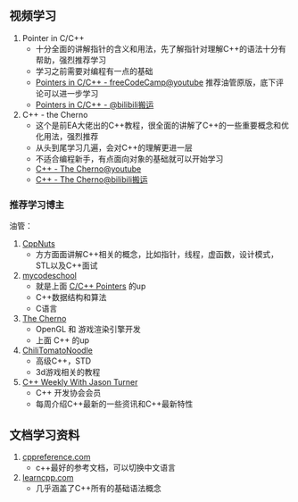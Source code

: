 ## 视频学习

1. Pointer in C/C++
   - 十分全面的讲解指针的含义和用法，先了解指针对理解C++的语法十分有帮助，强烈推荐学习
   - 学习之前需要对编程有一点的基础
   - [Pointers in C/C++ - freeCodeCamp@youtube](https://www.youtube.com/watch?v=zuegQmMdy8M&t=24s) 推荐油管原版，底下评论可以进一步学习
   - [Pointers in C/C++ - @bilibili搬运](https://www.bilibili.com/video/BV1GW411Z78q)
2. C++ - the Cherno
   - 这个是前EA大佬出的C++教程，很全面的讲解了C++的一些重要概念和优化用法，强烈推荐
   - 从头到尾学习几遍，会对C++的理解更进一层
   - 不适合编程新手，有点面向对象的基础就可以开始学习
   - [C++ - The Cherno@youtube](https://www.youtube.com/watch?v=18c3MTX0PK0&list=PLlrATfBNZ98dudnM48yfGUldqGD0S4FFb)
   - [C++ - The Cherno@bilibili搬运](https://www.bilibili.com/video/BV1VJ411M7WR)



### 推荐学习博主

油管：

1. [CppNuts](https://www.youtube.com/c/CppNuts/playlists)
   - 方方面面讲解C++相关的概念，比如指针，线程，虚函数，设计模式，STL以及C++面试
2. [mycodeschool](https://www.youtube.com/user/mycodeschool/playlists)
   - 就是上面 [C/C++ Pointers](https://www.youtube.com/watch?v=h-HBipu_1P0&list=PL2_aWCzGMAwLZp6LMUKI3cc7pgGsasm2_) 的up
   - C++数据结构和算法
   - C语言
3. [The Cherno](https://www.youtube.com/c/TheChernoProject/playlists)
   - OpenGL 和 游戏渲染引擎开发
   - 上面 C++ 的up
4. [ChiliTomatoNoodle](https://www.youtube.com/c/ChiliTomatoNoodle/playlists)
   - 高级C++，STD
   - 3d游戏相关的教程
5. [C++ Weekly With Jason Turner](https://www.youtube.com/user/lefticus1/playlists)
   - C++ 开发协会会员
   - 每周介绍C++最新的一些资讯和C++最新特性



## 文档学习资料

1. [cppreference.com](https://en.cppreference.com/w/)
   - c++最好的参考文档，可以切换中文语言
2. [learncpp.com](https://www.learncpp.com/)
   - 几乎涵盖了C++所有的基础语法概念